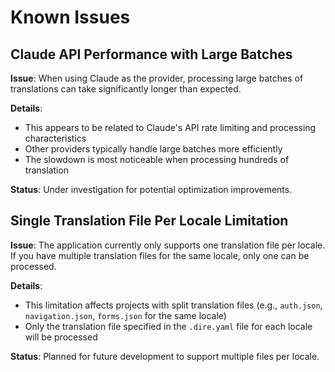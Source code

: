 # Known Issues

## Claude API Performance with Large Batches

**Issue**: When using Claude as the provider, processing large batches of translations can take significantly longer than expected.

**Details**:

- This appears to be related to Claude's API rate limiting and processing characteristics
- Other providers typically handle large batches more efficiently
- The slowdown is most noticeable when processing hundreds of translation

**Status**: Under investigation for potential optimization improvements.

## Single Translation File Per Locale Limitation

**Issue**: The application currently only supports one translation file per locale. If you have multiple translation files for the same locale, only one can be processed.

**Details**:

- This limitation affects projects with split translation files (e.g., `auth.json`, `navigation.json`, `forms.json` for the same locale)
- Only the translation file specified in the `.dire.yaml` file for each locale will be processed

**Status**: Planned for future development to support multiple files per locale.
